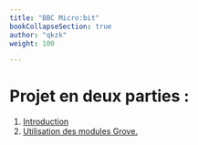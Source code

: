 ```yaml
---
title: "BBC Micro:bit"
bookCollapseSection: true
author: "qkzk"
weight: 100

---
```


# Projet en deux parties :

1. [Introduction](introduction)
2. [Utilisation des modules Grove.](grove)

